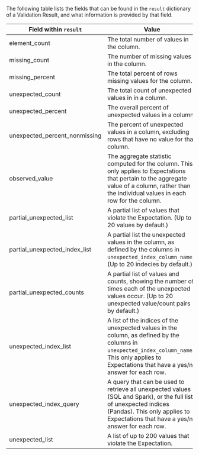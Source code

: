 The following table lists the fields that can be found in the `result` dictionary of a Validation Result, and what information is provided by that field.

| Field within `result`          | Value                                                                                                                                                                                             |
|-------------------------------|---------------------------------------------------------------------------------------------------------------------------------------------------------------------------------------------------|
| element_count                 | The total number of values in the column.                                                                                                                                                         |
| missing_count                 | The number of missing values in the column.                                                                                                                                                       |
| missing_percent               | The total percent of rows missing values for the column.                                                                                                                                          |
| unexpected_count              | The total count of unexpected values in in a column.                                                                                                                                              |
| unexpected_percent            | The overall percent of unexpected values in a column.                                                                                                                                             |
| unexpected_percent_nonmissing | The percent of unexpected values in a column, excluding rows that have no value for that column.                                                                                                  |
| observed_value                | The aggregate statistic computed for the column. This only applies to Expectations that pertain to the aggregate value of a column, rather than the individual values in each row for the column. |
| partial_unexpected_list       | A partial list of values that violate the Expectation. (Up to 20 values by default.)                                                                                                              |
| partial_unexpected_index_list | A partial list the unexpected values in the column, as defined by the columns in `unexpected_index_column_names`. (Up to 20 indecies by default.)                                                 |
| partial_unexpected_counts     | A partial list of values and counts, showing the number of times each of the unexpected values occur. (Up to 20 unexpected value/count pairs by default.)                                         |
| unexpected_index_list         | A list of the indices of the unexpected values in the column, as defined by the columns in `unexpected_index_column_names`. This only applies to Expectations that have a yes/no answer for each row. |
| unexpected_index_query        | A query that can be used to retrieve all unexpected values (SQL and Spark), or the full list of unexpected indices (Pandas). This only applies to Expectations that have a yes/no answer for each row. |
| unexpected_list               | A list of up to 200 values that violate the Expectation.                                                                                                                                          |
